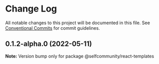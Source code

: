 # Change Log

All notable changes to this project will be documented in this file.
See [Conventional Commits](https://conventionalcommits.org) for commit guidelines.

## 0.1.2-alpha.0 (2022-05-11)

**Note:** Version bump only for package @selfcommunity/react-templates
